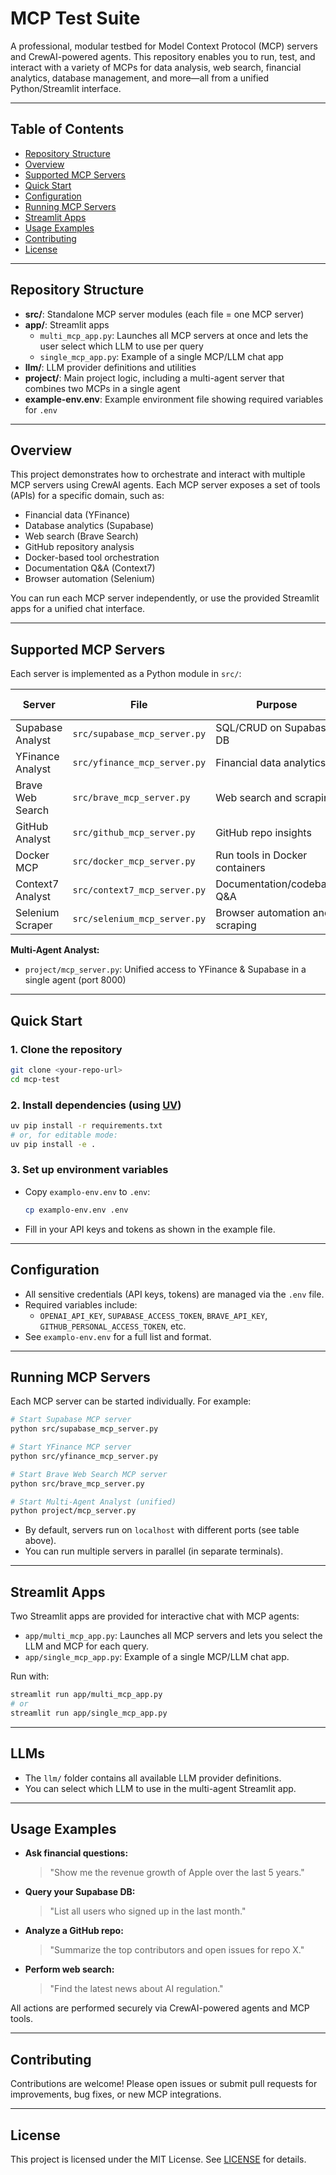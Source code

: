 # MCP Test Suite

A professional, modular testbed for Model Context Protocol (MCP) servers and CrewAI-powered agents. This repository enables you to run, test, and interact with a variety of MCPs for data analysis, web search, financial analytics, database management, and more—all from a unified Python/Streamlit interface.

---

## Table of Contents
- [Repository Structure](#repository-structure)
- [Overview](#overview)
- [Supported MCP Servers](#supported-mcp-servers)
- [Quick Start](#quick-start)
- [Configuration](#configuration)
- [Running MCP Servers](#running-mcp-servers)
- [Streamlit Apps](#streamlit-apps)
- [Usage Examples](#usage-examples)
- [Contributing](#contributing)
- [License](#license)

---

## Repository Structure

- **src/**: Standalone MCP server modules (each file = one MCP server)
- **app/**: Streamlit apps
  - `multi_mcp_app.py`: Launches all MCP servers at once and lets the user select which LLM to use per query
  - `single_mcp_app.py`: Example of a single MCP/LLM chat app
- **llm/**: LLM provider definitions and utilities
- **project/**: Main project logic, including a multi-agent server that combines two MCPs in a single agent
- **example-env.env**: Example environment file showing required variables for `.env`

---

## Overview
This project demonstrates how to orchestrate and interact with multiple MCP servers using CrewAI agents. Each MCP server exposes a set of tools (APIs) for a specific domain, such as:
- Financial data (YFinance)
- Database analytics (Supabase)
- Web search (Brave Search)
- GitHub repository analysis
- Docker-based tool orchestration
- Documentation Q&A (Context7)
- Browser automation (Selenium)

You can run each MCP server independently, or use the provided Streamlit apps for a unified chat interface.

---

## Supported MCP Servers
Each server is implemented as a Python module in `src/`:

| Server                | File                          | Purpose                                      | Default Port |
|-----------------------|-------------------------------|----------------------------------------------|--------------|
| Supabase Analyst      | `src/supabase_mcp_server.py`  | SQL/CRUD on Supabase DB                      | 8000         |
| YFinance Analyst      | `src/yfinance_mcp_server.py`  | Financial data analytics                     | 8005         |
| Brave Web Search      | `src/brave_mcp_server.py`     | Web search and scraping                      | 8003         |
| GitHub Analyst        | `src/github_mcp_server.py`    | GitHub repo insights                         | 8001         |
| Docker MCP            | `src/docker_mcp_server.py`    | Run tools in Docker containers               | 8002         |
| Context7 Analyst      | `src/context7_mcp_server.py`  | Documentation/codebase Q&A                   | 8004         |
| Selenium Scraper      | `src/selenium_mcp_server.py`  | Browser automation and scraping              | 8003         |

**Multi-Agent Analyst:**
- `project/mcp_server.py`: Unified access to YFinance & Supabase in a single agent (port 8000)

---

## Quick Start

### 1. Clone the repository
```sh
git clone <your-repo-url>
cd mcp-test
```

### 2. Install dependencies (using [UV](https://github.com/astral-sh/uv))
```sh
uv pip install -r requirements.txt
# or, for editable mode:
uv pip install -e .
```

### 3. Set up environment variables
- Copy `examplo-env.env` to `.env`:
  ```sh
  cp examplo-env.env .env
  ```
- Fill in your API keys and tokens as shown in the example file.

---

## Configuration

- All sensitive credentials (API keys, tokens) are managed via the `.env` file.
- Required variables include:
  - `OPENAI_API_KEY`, `SUPABASE_ACCESS_TOKEN`, `BRAVE_API_KEY`, `GITHUB_PERSONAL_ACCESS_TOKEN`, etc.
- See `examplo-env.env` for a full list and format.

---

## Running MCP Servers

Each MCP server can be started individually. For example:

```sh
# Start Supabase MCP server
python src/supabase_mcp_server.py

# Start YFinance MCP server
python src/yfinance_mcp_server.py

# Start Brave Web Search MCP server
python src/brave_mcp_server.py

# Start Multi-Agent Analyst (unified)
python project/mcp_server.py
```

- By default, servers run on `localhost` with different ports (see table above).
- You can run multiple servers in parallel (in separate terminals).

---

## Streamlit Apps

Two Streamlit apps are provided for interactive chat with MCP agents:

- `app/multi_mcp_app.py`: Launches all MCP servers and lets you select the LLM and MCP for each query.
- `app/single_mcp_app.py`: Example of a single MCP/LLM chat app.

Run with:
```sh
streamlit run app/multi_mcp_app.py
# or
streamlit run app/single_mcp_app.py
```

---

## LLMs

- The `llm/` folder contains all available LLM provider definitions.
- You can select which LLM to use in the multi-agent Streamlit app.

---

## Usage Examples

- **Ask financial questions:**
  > "Show me the revenue growth of Apple over the last 5 years."
- **Query your Supabase DB:**
  > "List all users who signed up in the last month."
- **Analyze a GitHub repo:**
  > "Summarize the top contributors and open issues for repo X."
- **Perform web search:**
  > "Find the latest news about AI regulation."

All actions are performed securely via CrewAI-powered agents and MCP tools.

---

## Contributing

Contributions are welcome! Please open issues or submit pull requests for improvements, bug fixes, or new MCP integrations.

---

## License

This project is licensed under the MIT License. See [LICENSE](LICENSE) for details.
